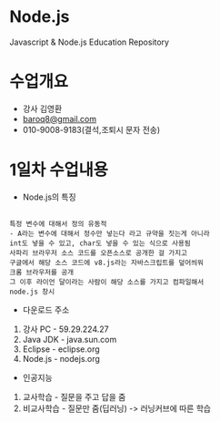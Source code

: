 # Node.js
Javascript &amp; Node.js Education Repository

# 수업개요
* 강사 김영환
* baroq8@gmail.com
* 010-9008-9183(결석,조퇴시 문자 전송)

# 1일차 수업내용
* Node.js의 특징
<code>
특정 변수에 대해서 정의 유동적
- A라는 변수에 대해서 정수만 넣는다 라고 규약을 짓는게 아니라
int도 넣을 수 있고, char도 넣을 수 있는 식으로 사용됨
사파리 브라우저 소스 코드를 오픈소스로 공개한 걸 가지고
구글에서 해당 소스 코드에 v8.js라는 자바스크립트를 덮어씌워
크롬 브라우저를 공개
그 이후 라이언 달이라는 사람이 해당 소스를 가지고 컴파일해서
node.js 창시
</code>

* 다운로드 주소
1. 강사 PC	- 59.29.224.27
2. Java JDK - java.sun.com
3. Eclipse - eclipse.org
4. Node.js - nodejs.org

* 인공지능
1. 교사학습 - 질문을 주고 답을 줌
2. 비교사학습 - 질문만 줌(딥러닝) -> 러닝커브에 따른 학습
